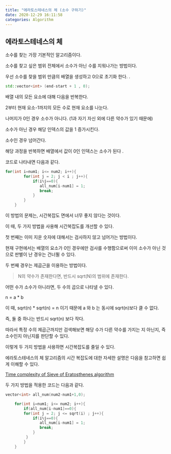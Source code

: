 ```yaml
---
title: "에라토스테네스의 체 (소수 구하기)"
date: 2020-12-29 16:11:58
categories: Algorithm
---
```



## 에라토스테네스의 체

소수를 찾는 가장 기본적인 알고리즘이다. 

소수를 찾고 싶은 범위 전체에서 소수가 아닌 수를 지워나가는 방법이다. 

우선 소수를 찾을 범위 만큼의 배열을 생성하고 0으로 초기화 한다. . 

```cpp
std::vector<int> (end-start + 1 , 0);
```

배열 내의 모든 요소에 대해 다음을 반복한다. 

2부터 현재 요소-1까지의 모든 수로 현재 요소를 나눈다.

나머지가 0인 경우 소수가 아니다. (1과 자기 자신 외에 다른 약수가 있기 때문에)

소수가 아닌 경우 해당 인덱스의 값을 1 증가시킨다.

소수인 경우 넘어간다. 

해당 과정을 반복하면 배열에서 값이 0인 인덱스는 소수가 된다 .

코드로 나타내면 다음과 같다. 

```cpp
for(int i=num1; i<= num2; i++){ 
        for(int j = 2; j < i ; j++){
            if(i%j==0){
               all_num[i-num1] = 1; 
               break;
            }
        }
    }
```

이 방법의 문제는, 시간복잡도 면에서 너무 좋지 않다는 것이다.  

이 때, 두 가지 방법을 사용해 시간복잡도를 개선할 수 있다. 

첫 번째는 이미 지운 숫자에 대해서는 검사하지 않고 넘어가는 방법이다. 

현재 구현에서는 배열의 요소가 0인 경우에만 검사를 수행함으로써 이미 소수가 아닌 것으로 판별이 난 경우는 건너뛸 수 있다. 

두 번째 경우는 제곱근을 이용하는 방법이다. 

> N의 약수가 존재한다면, 반드시 sqrt(N)의 범위에 존재한다.

어떤 수가 소수가 아니라면, 두 수의 곱으로 나타낼 수 있다. 

n = a * b

이 때, sqrt(n) * sqrt(n) = n 이기 때문에 a 와 b 는 동시에 sqrt(n)보다 클 수 없다. 

즉, 둘 중 하나는 반드시 sqrt(n) 보다 작다. 

따라서 특정 수의 제곱근까지만 검색해보면 해당 수가 다른 약수를 가지는 지 아닌지, 즉 소수인지 아닌지를 판단할 수 있다. 

이렇게 두 가지 방법을 사용하면 시간복잡도를 줄일 수 있다. 

에라토스테네스의 체 알고리즘의 시간 복잡도에 대한 자세한 설명은 다음을 참고하면 쉽게 이해할 수 있다. 

[Time complexity of Sieve of Eratosthenes algorithm](https://stackoverflow.com/questions/2582732/time-complexity-of-sieve-of-eratosthenes-algorithm)

두 가지 방법을 적용한 코드는 다음과 같다. 

```cpp
vector<int> all_num(num2-num1+1,0);

    for(int i=num1; i<= num2; i++){ 
        if(all_num[i-num1]==0){
        for(int j = 2; j <= sqrt(i) ; j++){
            if(i%j==0){
               all_num[i-num1] = 1; 
               break;
            }
         }
        }
    }
```
